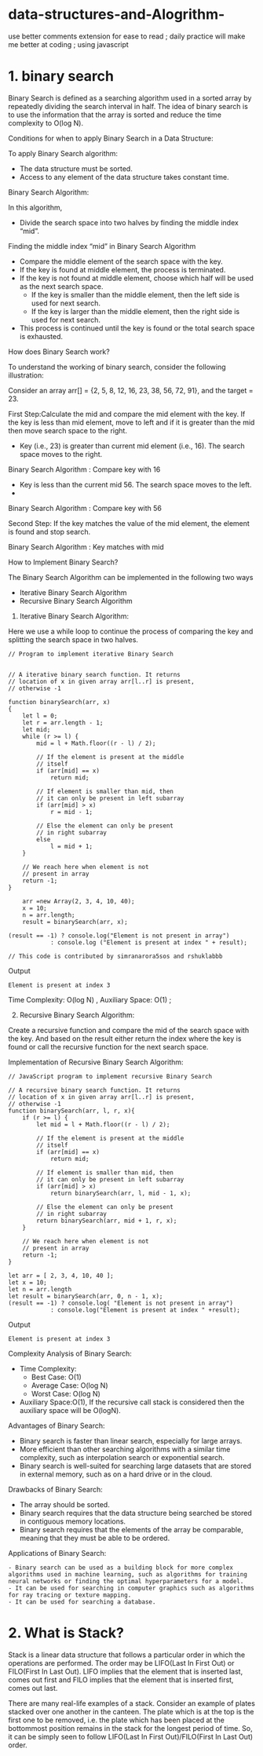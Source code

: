# data-structures-and-Alogrithm-

use better comments extension for ease to read ;
daily practice will make me better at coding ;
using javascript

# 1. binary search

Binary Search is defined as a searching algorithm used in a sorted array by repeatedly dividing the search interval in half. The idea of binary search is to use the information that the array is sorted and reduce the time complexity to O(log N).

Conditions for when to apply Binary Search in a Data Structure:

To apply Binary Search algorithm:

- The data structure must be sorted.
- Access to any element of the data structure takes constant time.

Binary Search Algorithm:

In this algorithm,

- Divide the search space into two halves by finding the middle index “mid”.

Finding the middle index “mid” in Binary Search Algorithm

- Compare the middle element of the search space with the key.
- If the key is found at middle element, the process is terminated.
- If the key is not found at middle element, choose which half will be used as the next search space.
  - If the key is smaller than the middle element, then the left side is used for next search.
  - If the key is larger than the middle element, then the right side is used for next search.
- This process is continued until the key is found or the total search space is exhausted.

How does Binary Search work?

To understand the working of binary search, consider the following illustration:

Consider an array arr[] = {2, 5, 8, 12, 16, 23, 38, 56, 72, 91}, and the target = 23.

First Step:Calculate the mid and compare the mid element with the key. If the key is less than mid element, move to left and if it is greater than the mid then move search space to the right.

- Key (i.e., 23) is greater than current mid element (i.e., 16). The search space moves to the right.

Binary Search Algorithm : Compare key with 16

- Key is less than the current mid 56. The search space moves to the left.
-

Binary Search Algorithm : Compare key with 56

Second Step: If the key matches the value of the mid element, the element is found and stop search.

Binary Search Algorithm : Key matches with mid

How to Implement Binary Search?

The Binary Search Algorithm can be implemented in the following two ways

- Iterative Binary Search Algorithm
- Recursive Binary Search Algorithm

1. Iterative Binary Search Algorithm:

Here we use a while loop to continue the process of comparing the key and splitting the search space in two halves.

```
// Program to implement iterative Binary Search


// A iterative binary search function. It returns
// location of x in given array arr[l..r] is present,
// otherwise -1

function binarySearch(arr, x)
{
	let l = 0;
	let r = arr.length - 1;
	let mid;
	while (r >= l) {
		mid = l + Math.floor((r - l) / 2);

		// If the element is present at the middle
		// itself
		if (arr[mid] == x)
			return mid;

		// If element is smaller than mid, then
		// it can only be present in left subarray
		if (arr[mid] > x)
			r = mid - 1;

		// Else the element can only be present
		// in right subarray
		else
			l = mid + 1;
	}

	// We reach here when element is not
	// present in array
	return -1;
}

	arr =new Array(2, 3, 4, 10, 40);
	x = 10;
	n = arr.length;
	result = binarySearch(arr, x);

(result == -1) ? console.log("Element is not present in array")
			: console.log ("Element is present at index " + result);

// This code is contributed by simranarora5sos and rshuklabbb
```

Output

```
Element is present at index 3
```

Time Complexity: O(log N) , Auxiliary Space: O(1) ;

2. Recursive Binary Search Algorithm:

Create a recursive function and compare the mid of the search space with the key. And based on the result either return the index where the key is found or call the recursive function for the next search space.

Implementation of Recursive Binary Search Algorithm:

```
// JavaScript program to implement recursive Binary Search

// A recursive binary search function. It returns
// location of x in given array arr[l..r] is present,
// otherwise -1
function binarySearch(arr, l, r, x){
	if (r >= l) {
		let mid = l + Math.floor((r - l) / 2);

		// If the element is present at the middle
		// itself
		if (arr[mid] == x)
			return mid;

		// If element is smaller than mid, then
		// it can only be present in left subarray
		if (arr[mid] > x)
			return binarySearch(arr, l, mid - 1, x);

		// Else the element can only be present
		// in right subarray
		return binarySearch(arr, mid + 1, r, x);
	}

	// We reach here when element is not
	// present in array
	return -1;
}

let arr = [ 2, 3, 4, 10, 40 ];
let x = 10;
let n = arr.length
let result = binarySearch(arr, 0, n - 1, x);
(result == -1) ? console.log( "Element is not present in array")
			: console.log("Element is present at index " +result);
```

Output

```
Element is present at index 3
```

Complexity Analysis of Binary Search:

- Time Complexity:
  - Best Case: O(1)
  - Average Case: O(log N)
  - Worst Case: O(log N)
- Auxiliary Space:O(1), If the recursive call stack is considered then the auxiliary space will be O(logN).

Advantages of Binary Search:

- Binary search is faster than linear search, especially for large arrays.
- More efficient than other searching algorithms with a similar time complexity, such as interpolation search or exponential search.
- Binary search is well-suited for searching large datasets that are stored in external memory, such as on a hard drive or in the cloud.

Drawbacks of Binary Search:

- The array should be sorted.
- Binary search requires that the data structure being searched be stored in contiguous memory locations.
- Binary search requires that the elements of the array be comparable, meaning that they must be able to be ordered.

Applications of Binary Search:

    - Binary search can be used as a building block for more complex algorithms used in machine learning, such as algorithms for training neural networks or finding the optimal hyperparameters for a model.
    - It can be used for searching in computer graphics such as algorithms for ray tracing or texture mapping.
    - It can be used for searching a database.

# 2. What is Stack?

Stack is a linear data structure that follows a particular order in which the operations are performed. The order may be LIFO(Last In First Out) or FILO(First In Last Out). LIFO implies that the element that is inserted last, comes out first and FILO implies that the element that is inserted first, comes out last.

There are many real-life examples of a stack. Consider an example of plates stacked over one another in the canteen. The plate which is at the top is the first one to be removed, i.e. the plate which has been placed at the bottommost position remains in the stack for the longest period of time. So, it can be simply seen to follow LIFO(Last In First Out)/FILO(First In Last Out) order.
